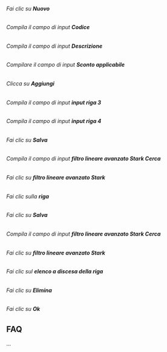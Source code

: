 ###### Fai clic su **Nuovo**  

###### Compila il campo di input **Codice**  

###### Compila il campo di input **Descrizione**  

###### Compilare il campo di input **Sconto applicabile**  

###### Clicca su **Aggiungi**  

###### Compila il campo di input **input riga 3**  

###### Compila il campo di input **input riga 4**  

###### Fai clic su **Salva**  

###### Compila il campo di input **filtro lineare avanzato Stark Cerca**  

###### Fai clic su **filtro lineare avanzato Stark**  

###### Fai clic sulla **riga**  

###### Fai clic su **Salva**  

###### Compila il campo di input **filtro lineare avanzato Stark Cerca**  

###### Fai clic su **filtro lineare avanzato Stark**  

###### Fai clic sul **elenco a discesa della riga**  

###### Fai clic su **Elimina**  

###### Fai clic su **Ok**  

FAQ
---

...